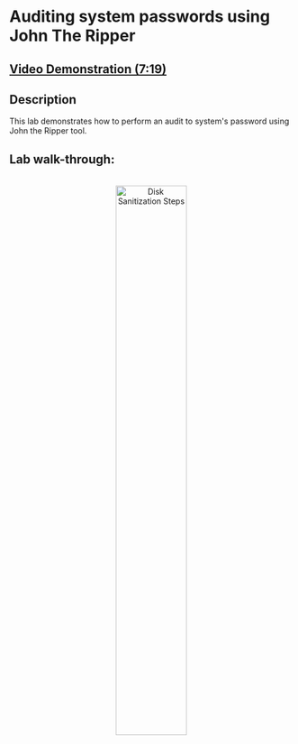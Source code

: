 <h1>Auditing system passwords using John The Ripper</h1>

 ## [Video Demonstration (7:19)](https://drive.google.com/file/d/1GK1t17ISLAwEk4YCENDHAI0WkfwPp-_f/view?usp=sharing)

<h2>Description</h2>
This lab demonstrates how to perform an audit to system's password using John the Ripper tool.
<br />

<h2>Lab walk-through:</h2>

<p align="center">
<br/>
<img src="https://i.imgur.com/VgQR612.png" height="50%" width="50%" alt="Disk Sanitization Steps"/>
<br />
<br />
